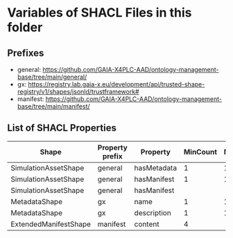 # Variables of SHACL Files in this folder

## Prefixes

- general: <https://github.com/GAIA-X4PLC-AAD/ontology-management-base/tree/main/general/>
- gx: <https://registry.lab.gaia-x.eu/development/api/trusted-shape-registry/v1/shapes/jsonld/trustframework#>
- manifest: <https://github.com/GAIA-X4PLC-AAD/ontology-management-base/tree/main/manifest/>

## List of SHACL Properties

| Shape | Property prefix | Property | MinCount | MaxCount | Description | Datatype/NodeKind | Filename |
| --- | --- | --- | --- | --- | --- | --- | --- |
| SimulationAssetShape | general | hasMetadata | 1 | 1 |  |  | general_shacl.ttl |
| SimulationAssetShape | general | hasManifest | 1 | 1 |  |  | general_shacl.ttl |
| SimulationAssetShape | general | hasManifest |  |  |  |  | general_shacl.ttl |
| MetadataShape | gx | name | 1 | 1 |  | <http://www.w3.org/2001/XMLSchema#string> | general_shacl.ttl |
| MetadataShape | gx | description | 1 | 1 |  | <http://www.w3.org/2001/XMLSchema#string> | general_shacl.ttl |
| ExtendedManifestShape | manifest | content | 4 |  |  |  | general_shacl.ttl |
